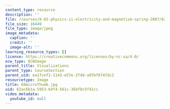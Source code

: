 ```yaml
---
content_type: resource
description: ''
file: /courses/8-02-physics-ii-electricity-and-magnetism-spring-2007/62ac6b1a595364f4561c36bf8c5f41cc_04microThumb.jpg
file_size: 16449
file_type: image/jpeg
image_metadata:
  caption: ''
  credit: ''
  image-alt: ''
learning_resource_types: []
license: https://creativecommons.org/licenses/by-nc-sa/4.0/
ocw_type: OCWImage
parent_title: Visualizations
parent_type: CourseSection
parent_uid: ea1fcef1-1143-e57e-2f48-a97bf8747dc2
resourcetype: Image
title: 04microThumb.jpg
uid: 62ac6b1a-5953-64f4-561c-36bf8c5f41cc
video_metadata:
  youtube_id: null
---
```

